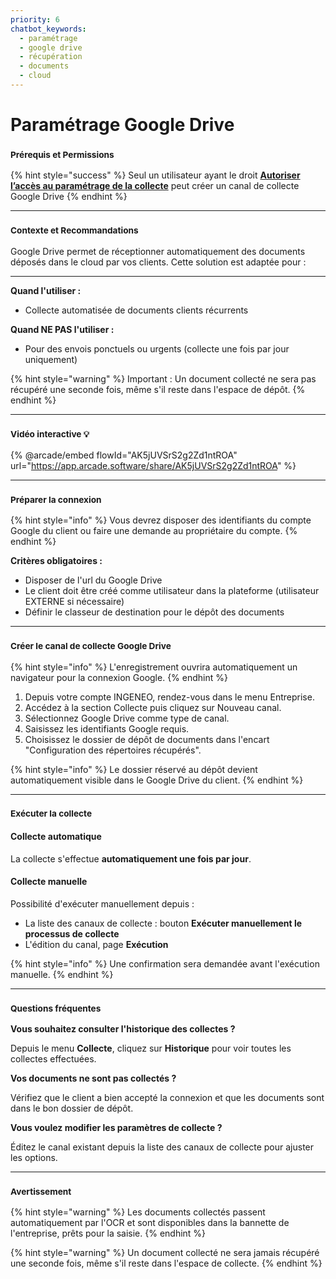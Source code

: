 ```yaml
---
priority: 6
chatbot_keywords:
  - paramétrage
  - google drive
  - récupération
  - documents
  - cloud
---
```


# Paramétrage Google Drive

### <sup>**Prérequis et Permissions**</sup>

{% hint style="success" %}
Seul un utilisateur ayant le droit [**Autoriser l’accès au paramétrage de la collecte**](../administration/detail-des-droits.md) peut créer un canal de collecte Google Drive
{% endhint %}

***

### <sup>**Contexte et Recommandations**</sup>

Google Drive permet de réceptionner automatiquement des documents déposés dans le cloud par vos clients. Cette solution est adaptée pour :

***

**Quand l'utiliser :**

* Collecte automatisée de documents clients récurrents

**Quand NE PAS l'utiliser :**

* Pour des envois ponctuels ou urgents (collecte une fois par jour uniquement)

{% hint style="warning" %}
Important : Un document collecté ne sera pas récupéré une seconde fois, même s'il reste dans l'espace de dépôt.
{% endhint %}

***

### <sup>Vidéo interactive 💡</sup>

{% @arcade/embed flowId="AK5jUVSrS2g2Zd1ntROA" url="https://app.arcade.software/share/AK5jUVSrS2g2Zd1ntROA" %}

***

### <sup>**Préparer la connexion**</sup>

{% hint style="info" %}
Vous devrez disposer des identifiants du compte Google du client ou faire une demande au propriétaire du compte.
{% endhint %}

**Critères obligatoires :**

* Disposer de l'url du Google Drive&#x20;
* Le client doit être créé comme utilisateur dans la plateforme (utilisateur EXTERNE si nécessaire)
* Définir le classeur de destination pour le dépôt des documents

***

### <sup>**Créer le canal de collecte Google Drive**</sup>

{% hint style="info" %}
L'enregistrement ouvrira automatiquement un navigateur pour la connexion Google.
{% endhint %}

1. Depuis votre compte INGENEO, rendez-vous dans le menu Entreprise.
2. Accédez à la section Collecte puis cliquez sur Nouveau canal.
3. Sélectionnez Google Drive comme type de canal.
4. Saisissez les identifiants Google requis.
5. Choisissez le dossier de dépôt de documents dans l'encart "Configuration des répertoires récupérés".

{% hint style="info" %}
Le dossier réservé au dépôt devient automatiquement visible dans le Google Drive du client.
{% endhint %}

***

### <sup>**Exécuter la collecte**</sup>

#### **Collecte automatique**

La collecte s'effectue **automatiquement une fois par jour**.

#### **Collecte manuelle**

Possibilité d'exécuter manuellement depuis :

* La liste des canaux de collecte : bouton **Exécuter manuellement le processus de collecte**
* L'édition du canal, page **Exécution**

{% hint style="info" %}
Une confirmation sera demandée avant l'exécution manuelle.
{% endhint %}

***

### <sup>**Questions fréquentes**</sup>

**Vous souhaitez consulter l'historique des collectes ?**

Depuis le menu **Collecte**, cliquez sur **Historique** pour voir toutes les collectes effectuées.

**Vos documents ne sont pas collectés ?**

Vérifiez que le client a bien accepté la connexion et que les documents sont dans le bon dossier de dépôt.

**Vous voulez modifier les paramètres de collecte ?**

Éditez le canal existant depuis la liste des canaux de collecte pour ajuster les options.

***

### <sup>**Avertissement**</sup>

{% hint style="warning" %}
Les documents collectés passent automatiquement par l'OCR et sont disponibles dans la bannette de l'entreprise, prêts pour la saisie.
{% endhint %}

{% hint style="warning" %}
Un document collecté ne sera jamais récupéré une seconde fois, même s'il reste dans l'espace de collecte.
{% endhint %}
